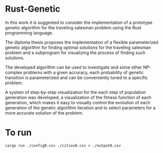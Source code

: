 # Rust-Genetic

In this work it is suggested to consider the implementation of a prototype genetic algorithm for the traveling salesman problem using the Rust programming language.

The diploma thesis proposes the implementation of a flexible parameterized genetic algorithm for finding optimal solutions for the traveling salesman problem and a subprogram for visualizing the process of finding such solutions.

The developed algorithm can be used to investigate and solve other NP-complex problems with a given accuracy, each probability of genetic transition is parameterized and can be conveniently tuned to a specific problem.

A system of step-by-step visualization for the each step of population generation was developed, a visualization of the fitness function of each generation, which makes it easy to visually control the evolution of each generation of the genetic algorithm iteration and to select parameters for a more accurate solution of the problem.

# To run

```
cargo run ./config0.csv ./cities0.csv > ./output0.csv
```
